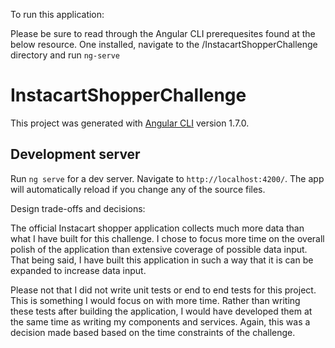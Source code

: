 To run this application:

Please be sure to read through the Angular CLI prerequesites found at the below resource. One installed, navigate to  the /InstacartShopperChallenge directory and run `ng-serve`


# InstacartShopperChallenge

This project was generated with [Angular CLI](https://github.com/angular/angular-cli) version 1.7.0.

## Development server

Run `ng serve` for a dev server. Navigate to `http://localhost:4200/`. The app will automatically reload if you change any of the source files.

Design trade-offs and decisions:

The official Instacart shopper application collects much more data than what I have built for this challenge. I chose to focus more time on the overall polish of the application than extensive coverage of possible data input. That being said, I have built this application in such a way that it is can be expanded to increase data input. 

Please not that I did not write unit tests or end to end tests for this project. This is something I would focus on with more time. Rather than writing these tests after building the application, I would have developed them at the same time as writing my components and services. Again, this was a decision made based based on the time constraints of the challenge. 